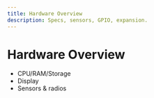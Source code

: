 ```yaml
---
title: Hardware Overview
description: Specs, sensors, GPIO, expansion.
---
```


# Hardware Overview

-   CPU/RAM/Storage
-   Display
-   Sensors & radios
